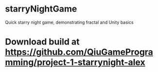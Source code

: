 # starryNightGame
Quick starry night game, demonstrating fractal and Unity basics
# Download build at https://github.com/QiuGameProgramming/project-1-starrynight-alex
